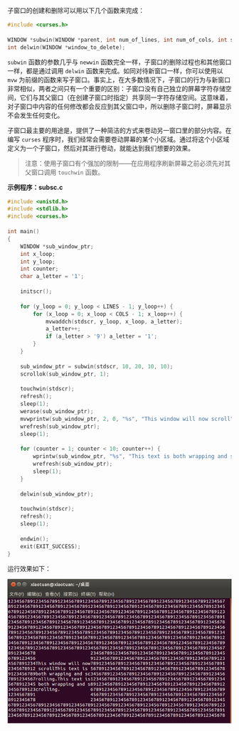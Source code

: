 子窗口的创建和删除可以用以下几个函数来完成：

```c
#include <curses.h>

WINDOW *subwin(WINDOW *parent, int num_of_lines, int num_of_cols, int start_y, int start_x);
int delwin(WINDOW *window_to_delete);
```

`subwin` 函数的参数几乎与 `newwin` 函数完全一样，子窗口的删除过程也和其他窗口一样，都是通过调用 `delwin` 函数来完成。如同对待新窗口一样，你可以使用以 `mvw` 为前缀的函数来写子窗口。事实上，在大多数情况下，子窗口的行为与新窗口非常相似，两者之间只有一个重要的区别：子窗口没有自己独立的屏幕字符存储空间，它们与其父窗口（在创建子窗口时指定）共享同一字符存储空间。这意味着，对子窗口中内容的任何修改都会反应到其父窗口中，所以删除子窗口时，屏幕显示不会发生任何变化。

子窗口最主要的用途是，提供了一种简洁的方式来卷动另一窗口里的部分内容。在编写 `curses` 程序时，我们经常会需要卷动屏幕的某个小区域。通过将这个小区域定义为一个子窗口，然后对其进行卷动，就能达到我们想要的效果。

> 注意：使用子窗口有个强加的限制——在应用程序刷新屏幕之前必须先对其父窗口调用 `touchwin` 函数。

**示例程序：subsc.c**

```c
#include <unistd.h>
#include <stdlib.h>
#include <curses.h>

int main()
{
	WINDOW *sub_window_ptr;
	int x_loop;
	int y_loop;
	int counter;
	char a_letter = '1';
	
	initscr();
	
	for (y_loop = 0; y_loop < LINES - 1; y_loop++) {
		for (x_loop = 0; x_loop < COLS - 1; x_loop++) {
			mvwaddch(stdscr, y_loop, x_loop, a_letter);
			a_letter++;
			if (a_letter > '9') a_letter = '1';
		}
	}
	
	sub_window_ptr = subwin(stdscr, 10, 20, 10, 10);
	scrollok(sub_window_ptr, 1);
	
	touchwin(stdscr);
	refresh();
	sleep(1);
	werase(sub_window_ptr);
	mvwprintw(sub_window_ptr, 2, 0, "%s", "This window will now scroll");
	wrefresh(sub_window_ptr);
	sleep(1);
	
	for (counter = 1; counter < 10; counter++) {
		wprintw(sub_window_ptr, "%s", "This text is both wrapping and scrolling.");
		wrefresh(sub_window_ptr);
		sleep(1);
	}
	
	delwin(sub_window_ptr);
	
	touchwin(stdscr);
	refresh();
	sleep(1);
	
	endwin();
	exit(EXIT_SUCCESS);
}
```

运行效果如下：

![02](./images/02.png)
